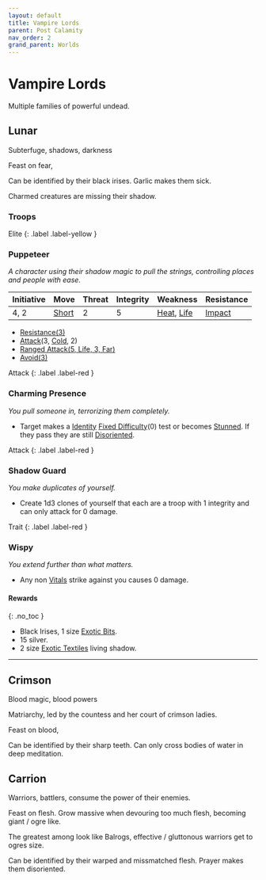 ```yaml
---
layout: default
title: Vampire Lords
parent: Post Calamity
nav_order: 2
grand_parent: Worlds
---
```


# Vampire Lords

Multiple families of powerful undead.

## Lunar
Subterfuge, shadows, darkness

Feast on fear,

Can be identified by their black irises.
Garlic makes them sick.

Charmed creatures are missing their shadow.


### Troops

Elite
{: .label .label-yellow }
### Puppeteer
*A character using their shadow magic to pull the strings, controlling places and people with ease.*

| Initiative | Move                               | Threat | Integrity | Weakness                                                       | Resistance |
| ---------- | ---------------------------------- | ------ | --------- | -------------------------------------------------------------- | ---------- |
| 4, 2          | [Short](../../Core/Movement#Short) | 2      | 5         | [Heat](../../Core/Injury#Heat), [Life](../../Core/Injury#Life) | [Impact](../../Core/Injury#Impact)           |

* [Resistance(3)](../../Core/Character-Actions#Resistance(X))
* [Attack](../Game/Core/Character-Actions#Attack(X,%20TYPE,%20DAMAGE))(3, [Cold](../../Core/Injury#Cold), 2)
* [Ranged Attack(5, Life, 3, Far)](../../Core/Character-Actions#Ranged%20Attack(X,%20TYPE,%20DAMAGE,%20RANGE))
* [Avoid(3)](../Game/Core/Character-Actions#Avoid(X))

Attack
{: .label .label-red }
### Charming Presence
*You pull someone in, terrorizing them completely.*

* Target makes a [Identity](../../Core/Spirit#Identity) [Fixed Difficulty](../../Core/Skills#Fixed%20Difficulty)(0) test or becomes [Stunned](../../Core/Effects#Stunned). If they pass they are still [Disoriented](../../Core/Effects#Disoriented).

Attack
{: .label .label-red }
### Shadow Guard
*You make duplicates of yourself.*

* Create 1d3 clones of yourself that each are a troop with 1 integrity and can only attack for 0 damage.

Trait
{: .label .label-red }
### Wispy
*You extend further than what matters.*

* Any non [Vitals](../../Core/Injury#Vitals) strike against you causes 0 damage.

#### Rewards
{: .no_toc }
* Black Irises, 1 size [Exotic Bits](../../Bits#Exotic%20Bits).
* 15 silver.
* 2 size [Exotic Textiles](../../Textiles#Exotic%20Textiles) living shadow.
---
## Crimson
Blood magic, blood powers

Matriarchy, led by the countess and her court of crimson ladies.

Feast on blood,

Can be identified by their sharp teeth.
Can only cross bodies of water in deep meditation.
## Carrion
Warriors, battlers, consume the power of their enemies.

Feast on flesh. Grow massive when devouring too much flesh, becoming giant / ogre like.

The greatest among look like Balrogs, effective / gluttonous warriors get to ogres size.

Can be identified by their warped and missmatched flesh.
Prayer makes them disoriented.